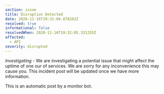 ```yaml
---
section: issue
title: Disruption Detected
date: 2020-11-16T19:31:04.878202Z
resolved: true
informational: false
resolvedWhen: 2020-11-16T19:32:05.331255Z
affected:
  - API
severity: disrupted
---
```

*Investigating* - We are investigating a potential issue that might affect the uptime of one our of services. We are sorry for any inconvenience this may cause you. This incident post will be updated once we have more information.

This is an automatic post by a monitor bot.
        